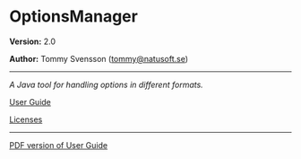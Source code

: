 # OptionsManager

__Version:__ 2.0

__Author:__ Tommy Svensson (tommy@natusoft.se)

----

_A Java tool for handling options in different formats._

[User Guide](docs/UserGuide.md)

[Licenses](docs/licenses.md)

----

[PDF version of User Guide](docs/OptionsManager-User-Guide.pdf)
